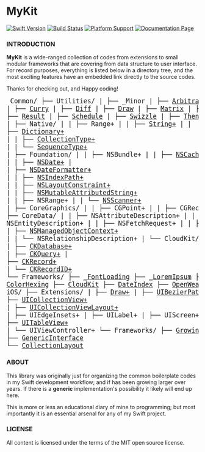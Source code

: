 MyKit
=====

[![Swift Version](https://img.shields.io/badge/swift-2.2-orange.svg?style=flat-square)](https://swift.org)  [![Build Status](https://img.shields.io/travis/aquarchitect/MyKit.svg?style=flat-square)](https://travis-ci.org/aquarchitect/MyKit/)  [![Platform Support](https://img.shields.io/badge/platforms-iOS%20%7C%20macOS%20-lightgrey.svg?style=flat-square)](https://developer.apple.com/xcode/download/)  [![Documentation Page](https://img.shields.io/badge/docs-6%-green.svg?style=flat-square)](http://aquarchitect.github.io/MyKit/)

### INTRODUCTION

__MyKit__ is a wide-ranged collection of codes from extensions to small modular frameworks that are covering from data structure to user interface. For record purposes, everything is listed below in a directory tree, and the most exciting features have an embedded link directly to the source codes.

Thanks for checking out, and Happy coding!

<big><pre>
Common/
├── Utilities/
|   ├── _Minor
|   ├── [Arbitrary](Sources/Common/Utilities/Arbitrary.swift)
|   ├── Box
|   ├── [Curry](Sources/Common/Utilities/Curry.swift)
|   ├── [Diff](Sources/Common/Utilities/Diff.swift)
|   ├── [Draw](Sources/Common/Utilities/Draw.swift)
|   ├── [Matrix](Sources/Common/Utilities/Matrix.swift)
|   ├── [Promise](Sources/Common/Utilities/Promise.swift)
|   ├── Queue
|   ├── [Result](Sources/Common/Utilities/Result.swift)
|   ├── [Schedule](Sources/Common/Utilities/Schedule.swift)
|   ├── [Swizzle](Sources/Common/Utilities/Swizzle.swift)
|   ├── [Then](Sources/Common/Utilities/Then.swift)
|   ├── [Timing](Sources/Common/Utilities/Timing.swift)
├── Extensions/
|   ├── Native/
|   |   ├── Range+
|   |   ├── [String+](Sources/Common/Extensions/Native/String+.swift)
|   |   ├── [Dictionary+](Sources/Common/Extensions/Native/Dictionary+.swift)
|   |   ├── [CollectionType+](Sources/Common/Extensions/Native/CollectionType+.swift)
|   |   └── [SequenceType+](Sources/Common/Extensions/Native/SequenceType+.swift)
|   ├── Foundation/
|   |   ├── NSBundle+
|   |   ├── [NSCache+](Sources/Common/Extensions/Foundation/NSCache+.swift)
|   |   ├── [NSDate+](Sources/Common/Extensions/Foundation/NSDate+.swift)
|   |   ├── [NSDateFormatter+](Sources/Common/Extensions/Foundation/NSDateFormatter+.swift)
|   |   ├── [NSIndexPath+](Sources/Common/Extensions/Foundation/NSIndexPath+.swift)
|   |   ├── [NSLayoutConstraint+](Sources/Common/Extensions/Foundation/NSLayoutConstraint+.swift)
|   |   ├── [NSMutableAttributedString+](Sources/Common/Extensions/Foundation/NSMutableAttributedString+.swift)
|   |   ├── NSRange+
|   |   └── [NSScanner+](Sources/Common/Extensions/Foundation/NSScanner+.swift)
|   ├── CoreGraphics/
|   |   ├── CGPoint+
|   |   ├── CGRect+
|   |   └── CGSize+
|   ├── CoreData/
|   |   ├── NSAttributeDescription+
|   |   ├── NSEntityDescription+
|   |   ├── NSFetchRequest+
|   |   ├── NSManagedObject+
|   |   ├── [NSManagedObjectContext+](Sources/Common/Extensions/CoreData/NSManagedObjectContext+.swift)
|   |   └── NSRelationshipDescription+
|   └── CloudKit/
|       ├── [CKContainer+](Sources/Common/Extensions/CloudKit/CKContainer+.swift)
|       ├── [CKDatabase+](Sources/Common/Extensions/CloudKit/CKDatabase+.swift)
|       ├── [CKQuery+](Sources/Common/Extensions/CloudKit/CKQuery+.swift)
|       ├── [CKRecord+](Sources/Common/Extensions/CloudKit/CKRecord+.swift)
|       └── [CKRecordID+](Sources/Common/Extensions/CloudKit/CKRecordID+.swift)
└── Frameworks/
    ├── [_FontLoading](Sources/Common/Frameworks/_FontLoading/)
    ├── [_LoremIpsum](Sources/Common/Frameworks/_LoremIpsum/)
    ├── [ActionTrailing](Sources/Common/Frameworks/ActionTrailing/)
    ├── [ColorHexing](Sources/Common/Frameworks/ColorHexing/)
    ├── [CloudKit](Sources/Common/Frameworks/CloudKit/)
    ├── [DateIndex](Sources/Common/Frameworks/DataIndex/)
    ├── [OpenWeather](Sources/Common/Frameworks/OpenWeather/)
    ├── [SymbolIcon](Sources/Common/Frameworks/SymbolIcon/)
    ├── [StreamService](Sources/Common/Frameworks/StreamService/)
    └── [PersistentStack](Sources/Common/Frameworks/PersistentStack/)
iOS/
├── Extensions/
|   ├── [Draw+](Sources/iOS/Extensions/Draw+.swift)
|   ├── [UIBezierPath+](Sources/iOS/Extensions/UIBezierPath+.swift)
|   ├── [UICollectionView+](Sources/iOS/Extensions/UICollectionView+.swift)
|   ├── [UICollectionViewLayout+](Sources/iOS/Extensions/UICollectionViewLayout+.swift)
|   ├── UIEdgeInsets+
|   ├── UILabel+
|   ├── UIScreen+
|   ├── [UIScrollView+](Sources/iOS/Extensions/UIScreenView+.swift)
|   ├── [UITableView+](Sources/iOS/Extensions/UITableView+.swift)
|   └── UIViewController+
└── Frameworks/
    ├── [GrowingText](Sources/iOS/Frameworks/GrowingText/)
    ├── [TransitionAnimator](Sources/iOS/Frameworks/TransitionAnimator/)
    ├── [GenericInterface](Sources/iOS/Frameworks/GrowingText/)
    └── [CollectionLayout](Sources/iOS/Frameworks/CollectionLayout/)
</pre></big>

### ABOUT

This library was originally just for organizing the common boilerplate codes in my Swift development workflow; and if has been growing larger over years. If there is a __generic__ implementation's possibility it likely will end up here.

This is more or less an educational diary of mine to programming; but most importantly it is an essential arsenal for any of my Swift project.

### LICENSE

All content is licensed under the terms of the MIT open source license.

